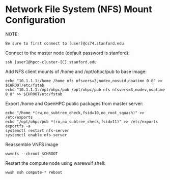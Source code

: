 # Network File System (NFS) Mount Configuration
NOTE:
```
Be sure to first connect to [user]@cs74.stanford.edu
```
Connect to the master node (default password is stanford):
```
ssh [user]@hpcc-cluster-[C].stanford.edu
```
Add NFS client mounts of /home and /opt/ohpc/pub to base image:
```
echo "10.1.1.1:/home /home nfs nfsvers=3,nodev,nosuid,noatime 0 0" >> $CHROOT/etc/fstab
echo "10.1.1.1:/opt/ohpc/pub /opt/ohpc/pub nfs nfsvers=3,nodev,noatime 0 0" >> $CHROOT/etc/fstab
```

Export /home and OpenHPC public packages from master server:
```
echo "/home *(rw,no_subtree_check,fsid=10,no_root_squash)" >> /etc/exports
echo "/opt/ohpc/pub *(ro,no_subtree_check,fsid=11)" >> /etc/exports
exportfs -a
systemctl restart nfs-server
systemctl enable nfs-server
```
Reassemble VNFS image
```
wwvnfs --chroot $CHROOT
```

Restart the compute node using warewulf shell:
```
wwsh ssh compute-* reboot
```
